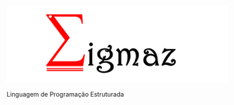 
 
![Sigmaz](https://github.com/luandkg/Sigmaz/blob/master/res/logo.png)

Linguagem de Programação Estruturada

